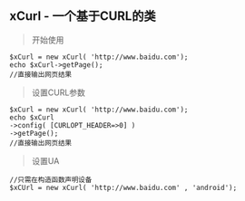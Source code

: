 ## xCurl - 一个基于CURL的类

>开始使用

    $xCurl = new xCurl( 'http://www.baidu.com');
    echo $xCurl->getPage();
    //直接输出网页结果

>设置CURL参数

    $xCurl = new xCurl( 'http://www.baidu.com');
    echo $xCurl
    ->config( [CURLOPT_HEADER=>0] )
    ->getPage();
    //直接输出网页结果

>设置UA

    //只需在构造函数声明设备
    $xCUrl = new xCurl( 'http://www.baidu.com' , 'android');
